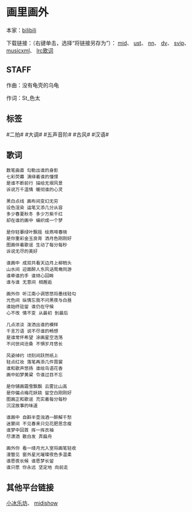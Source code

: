 # 画里画外
本家：[bilibili](https://www.bilibili.com/video/av801130122)

下载链接：（右键单击，选择“将链接另存为”）：
[mid](https://gitee.com/oxygendioxide/utau-projects/raw/master/画里画外/画里画外.mid)、
[ust](https://gitee.com/oxygendioxide/utau-projects/raw/master/画里画外/画里画外.ust)、
[nn](https://gitee.com/oxygendioxide/utau-projects/raw/master/画里画外/画里画外.nn)、
[dv](https://gitee.com/oxygendioxide/utau-projects/raw/master/画里画外/画里画外.dv)、
[svip](https://gitee.com/oxygendioxide/utau-projects/raw/master/画里画外/画里画外.svip)、
[musicxml](https://gitee.com/oxygendioxide/utau-projects/raw/master/画里画外/画里画外.musicxml)、
[lrc歌词](https://gitee.com/oxygendioxide/utau-projects/raw/master/画里画外/画里画外.lrc)

## STAFF
作曲：没有龟壳的乌龟

作词：St_色太

## 标签
#二拍# #大调# #五声音阶# #古风# #汉语#

## 歌词
```
数笔曲直 勾勒出谁的身影
七彩荧幕 演绎着谁的憧憬
是谁不断前行 描绘无垠风景
诉说万千温情 暖彻谁的心灵

黑白点线 画布间变幻无穷
设色渲染 运笔又添几分从容
多少春夏秋冬 多少万紫千红
却在谁的画中 编织成一个梦

是你轻摹绿叶飘摇 绘燕啼春晓
是你重彩金玉良宵 洒月色刚刚好
图画伴着歌谣 生动了每分每秒
诉说无尽的美好

谁画中 成双共看天边月上柳梢头
山水间 迎面醉人东风话鸳鸯同游
谁牵谁的手 谁倾心回眸
谁与谁 无意间 相邂逅

画外你 听江南小调悠悠将墨线轻勾
光色间 纵情忘我不问黑夜与白昼
谁始终驻留 谁仍在守候
心不改 情不变 从最初 到最后

几点浓淡 泼洒出谁的模样
千言万语 说不尽谁的畅想
是谁常怀希望 涂画星空浩荡
不问世间沧桑 不惧岁月悠长

风姿绰约 顷刻间跃然纸上
轻点红妆 落笔再添几件霓裳
谁和歌声悠扬 谁绘鸟语花香
画中如梦黄粱 令谁过目不忘

是你铺画霜雪飘飘 云雾比山高
是你偏点梅花妖娆 留空白刚刚好
图画正和歌谣 充实着每分每秒
沉淀故事的味道

谁画中 自斟半壶浊酒一醉解千愁
迷蒙间 不见春来只见花肥思念瘦
谁梦中回首 挥一挥衣袖
尽潇洒 散白发 弄扁舟

画外你 看一缕月光入室将画笔轻收
漫瞥见 窗外星光璀璨夜色多温柔
谁愿夜长候 谁愿梦长留
谁只愿 你永远 坚定地 向前走
```

## 其他平台链接
[小冰乐坊](http://xstudio.pub/svip.html?id=130)、
[midishow](https://www.midishow.com/midi/125573.html)